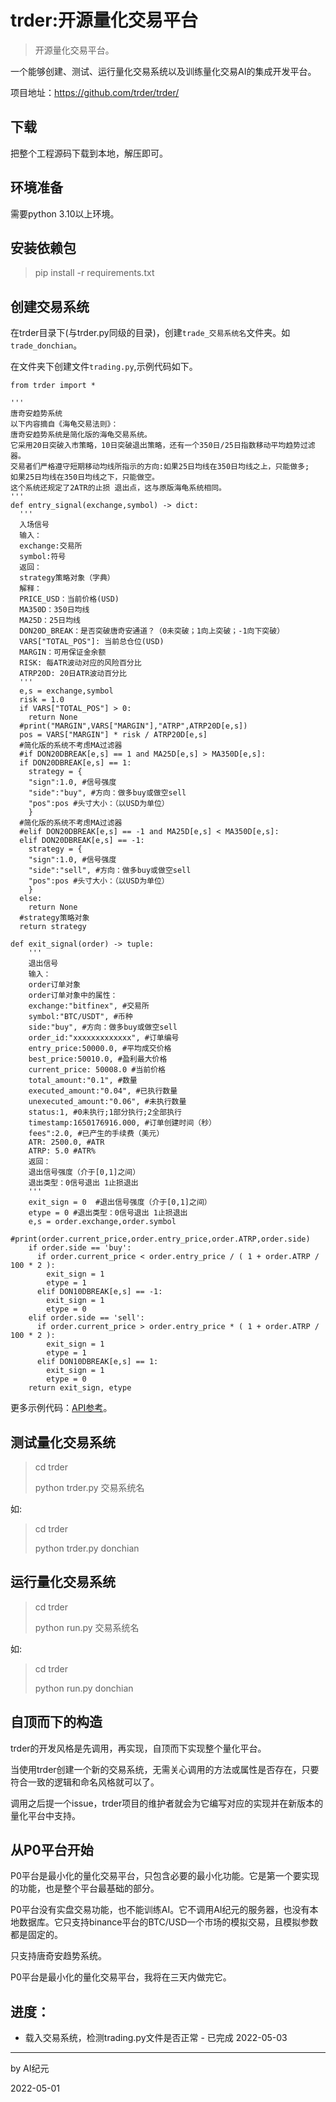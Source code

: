 # trder:开源量化交易平台

> 开源量化交易平台。

一个能够创建、测试、运行量化交易系统以及训练量化交易AI的集成开发平台。

项目地址：https://github.com/trder/trder/

## 下载

把整个工程源码下载到本地，解压即可。

## 环境准备

需要python 3.10以上环境。

## 安装依赖包

> pip install -r requirements.txt

## 创建交易系统

在trder目录下(与trder.py同级的目录)，创建`trade_交易系统名`文件夹。如`trade_donchian`。

在文件夹下创建文件`trading.py`,示例代码如下。

``` Python3
from trder import *

'''
唐奇安趋势系统
以下内容摘自《海龟交易法则》：
唐奇安趋势系统是简化版的海龟交易系统。
它采用20日突破入市策略，10日突破退出策略，还有一个350日/25日指数移动平均趋势过滤器。
交易者们严格遵守短期移动均线所指示的方向:如果25日均线在350日均线之上，只能做多;
如果25日均线在350日均线之下，只能做空。
这个系统还规定了2ATR的止损 退出点，这与原版海龟系统相同。
'''
def entry_signal(exchange,symbol) -> dict:
  '''
  入场信号
  输入：
  exchange:交易所
  symbol:符号
  返回：
  strategy策略对象（字典）
  解释：
  PRICE_USD：当前价格(USD)
  MA350D：350日均线
  MA25D：25日均线
  DON20D_BREAK：是否突破唐奇安通道？（0未突破；1向上突破；-1向下突破）
  VARS["TOTAL_POS"]: 当前总仓位(USD)
  MARGIN：可用保证金余额
  RISK: 每ATR波动对应的风险百分比
  ATRP20D: 20日ATR波动百分比
  '''
  e,s = exchange,symbol
  risk = 1.0
  if VARS["TOTAL_POS"] > 0:
    return None
  #print("MARGIN",VARS["MARGIN"],"ATRP",ATRP20D[e,s])
  pos = VARS["MARGIN"] * risk / ATRP20D[e,s]
  #简化版的系统不考虑MA过滤器
  #if DON20DBREAK[e,s] == 1 and MA25D[e,s] > MA350D[e,s]:
  if DON20DBREAK[e,s] == 1:
    strategy = {
    "sign":1.0, #信号强度
    "side":"buy", #方向：做多buy或做空sell
    "pos":pos #头寸大小：（以USD为单位）
    }
  #简化版的系统不考虑MA过滤器
  #elif DON20DBREAK[e,s] == -1 and MA25D[e,s] < MA350D[e,s]:
  elif DON20DBREAK[e,s] == -1:
    strategy = {
    "sign":1.0, #信号强度
    "side":"sell", #方向：做多buy或做空sell
    "pos":pos #头寸大小：（以USD为单位）
    }
  else:
    return None
  #strategy策略对象
  return strategy

def exit_signal(order) -> tuple:
    '''
    退出信号
    输入：
    order订单对象
    order订单对象中的属性：
    exchange:"bitfinex", #交易所
    symbol:"BTC/USDT", #币种
    side:"buy", #方向：做多buy或做空sell
    order_id:"xxxxxxxxxxxxx", #订单编号
    entry_price:50000.0, #平均成交价格
    best_price:50010.0, #盈利最大价格
    current_price: 50008.0 #当前价格
    total_amount:"0.1", #数量
    executed_amount:"0.04", #已执行数量
    unexecuted_amount:"0.06", #未执行数量
    status:1, #0未执行;1部分执行;2全部执行
    timestamp:1650176916.000, #订单创建时间（秒）
    fees":2.0, #已产生的手续费（美元）
    ATR: 2500.0, #ATR
    ATRP: 5.0 #ATR%
    返回：
    退出信号强度（介于[0,1]之间）
    退出类型：0信号退出 1止损退出
    '''
    exit_sign = 0  #退出信号强度（介于[0,1]之间）
    etype = 0 #退出类型：0信号退出 1止损退出
    e,s = order.exchange,order.symbol
    #print(order.current_price,order.entry_price,order.ATRP,order.side)
    if order.side == 'buy':
      if order.current_price < order.entry_price / ( 1 + order.ATRP / 100 * 2 ):
        exit_sign = 1
        etype = 1
      elif DON10DBREAK[e,s] == -1:
        exit_sign = 1
        etype = 0
    elif order.side == 'sell':
      if order.current_price > order.entry_price * ( 1 + order.ATRP / 100 * 2 ):
        exit_sign = 1
        etype = 1
      elif DON10DBREAK[e,s] == 1:
        exit_sign = 1
        etype = 0
    return exit_sign, etype
```
更多示例代码：[API参考](https://github.com/trder/APIReference/blob/main/sample/trade_donchian/trading.py)。

## 测试量化交易系统

> cd trder
> 
> python trder.py 交易系统名

如:

> cd trder
> 
> python trder.py donchian

## 运行量化交易系统

> cd trder
> 
> python run.py 交易系统名

如:

> cd trder
> 
> python run.py donchian

## 自顶而下的构造

trder的开发风格是先调用，再实现，自顶而下实现整个量化平台。

当使用trder创建一个新的交易系统，无需关心调用的方法或属性是否存在，只要符合一致的逻辑和命名风格就可以了。

调用之后提一个issue，trder项目的维护者就会为它编写对应的实现并在新版本的量化平台中支持。

## 从P0平台开始

P0平台是最小化的量化交易平台，只包含必要的最小化功能。它是第一个要实现的功能，也是整个平台最基础的部分。

P0平台没有实盘交易功能，也不能训练AI。它不调用AI纪元的服务器，也没有本地数据库。它只支持binance平台的BTC/USD一个市场的模拟交易，且模拟参数都是固定的。

只支持唐奇安趋势系统。

P0平台是最小化的量化交易平台，我将在三天内做完它。

## 进度：

- 载入交易系统，检测trading.py文件是否正常 - 已完成 2022-05-03

----

by AI纪元

2022-05-01
